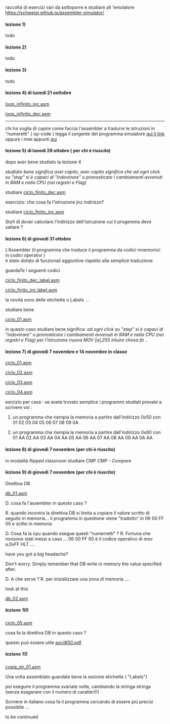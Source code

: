 raccolta di esercizi vari 
da sottoporre e studiare all 'emulatore 
https://schweigi.github.io/assembler-simulator/

#### lezione 1) 

todo

#### lezione 2)

todo 
#### lezione 3)
todo 
#### lezione 4) di lunedi 21 oottobre

  [loop_infinito_inc.asm](loop_infinito_inc.asm)

  [loop_infinito_dec.asm](loop_infinito_dec.asm)

------------------------------------------------------------------------  
  chi ha voglia di capire come  faccia l'assembler a tradurre le istruzioni in "numeretti" ( op-code ) legga 
      il sorgente del programma emulatore [qui il link](https://github.com/Schweigi/assembler-simulator/blob/master/src/assembler/asm.js)
      oppure i miei appunti [qui](assembler.md) 

  
#### lezione 5) di lunedi 28 ottobre ( per chi è riuscito)

  dopo aver bene studiato la lezione 4 

_studiato bene significa aver capito, aver capito significa che ad ogni click su "step" si è capaci di "indovinare" o pronosticare i cambiamenti avvenuti in RAM e nella CPU (nei registri e Flag)_
  
  studiare
   [ciclo_finito_dec.asm](ciclo_finito_dec.asm)
   
   esercizio: che cosa fa l'istruzione jnz _indirizzo_?
   
  studiare 
  [ciclo_finito_inc.asm](ciclo_finito_inc.asm)
  
  Stufi di dover calcolare l'indirizzo dell'istruzione cui il progemma deve saltare ? 
  
  #### lezione 6) di giovedi 31 ottobre
  L'Assembler (il programma che traduce il programma da codici mnemonici in codici operativi )  
  è stato dotato di funzionali aggiuntive rispetto alla semplice traduzione
  
  guardaTe i seguenti codici 
   
   [ciclo_finito_dec_label.asm](ciclo_finito_dec_label.asm)
   
   [ciclo_finito_inc.label.asm](ciclo_finito_inc_label.asm)
   
   la novità sono delle etichette o Labels ...
   
  studiare bene 
  
  [ciclo_01.asm](ciclo_01.asm)
  
  in questo caso studiare bene significa: _ad ogni click su "step" si è capaci di "indovinare" o pronosticare i cambiamenti avvenuti in RAM e nella CPU (nei registri e Flag) per l'istruzione nuova MOV [a],255 intuire chosa fa .._
 
 #### lezione 7) di giovedì 7 novembre e 14 novembre in classe
 
 [ciclo_01.asm](ciclo_01.asm)
  
 [ciclo_02.asm](ciclo_02.asm)
 
 [ciclo_03.asm](ciclo_03.asm)
 
 [ciclo_04.asm](ciclo_04.asm)
 

 
 esrcizio per casa : 
 se avete trovato semplice i programmi studiati provate a scrivere voi :
 1) un programma che riempia la memoria a partire dall'indirizzo 0x50 con 01 02 03 04 05 06 07 08 09 0A
 
 2) un programma che riempia la memoria a partire dall'indirizzo 0x60 con 01 AA 02 AA 03 AA 04 AA 05 AA 06 AA 07 AA 08 AA 09 AA 0A AA
 
#### lezione 8)  di giovedì 7 novembre (per chi è riuscito)

in modalità flipped classroom studiare CMP _CMP - Compare_
 
#### lezione 9) di giovedì 7 novembre (per chi è riuscito)

Direttiva DB 

 [db_01.asm](db_01.asm)

D. cosa fa l'assembler in questo caso ?

R. quando incontra la direttiva DB si limita a copiare il valore scritto di seguito in memoria...
il programma in questione viene "tradotto" in 06 00 FF 00 e scitto in memoria 

D. Cosa fa la cpu quando esegue questi "numerretti" ? 
R. Fortuna che nonsono stati messi a caso ... 06 00 FF 00 è il codice operativo di mov a,0xFF   HLT
....

have you got a big headache? 

Don't worry. Simply remember that DB write in memory the value specified after.

D. A che serve ?
R. per inizializzare una zona di memoria ....

look at this 

 [db_02.asm](db_02.asm)

##### lezione 10) 

 [ciclo_05.asm](ciclo_05.asm)
 
 cosa fa la direttiva DB in questo caso ?
 
 questo può essere utile [ascii850.pdf](ascii850.pdf).
 
 
 ##### lezione 11)
 
 
 [copia_str_01.asm](copia_str_01.asm)
 
 Una volta assemblato guardate bene la sezione etichette ( "Labels")
 
 poi eseguire il programma svariate volte, cambiando la stringa stringa (senza esagerare con il numero di caratteri!!)
 
 Scrivere in italiano cosa fa il programma cercando di essere più precisi possibile ...
 
 
 
 
 


  to be continued 
  
   
   
   
   
 
